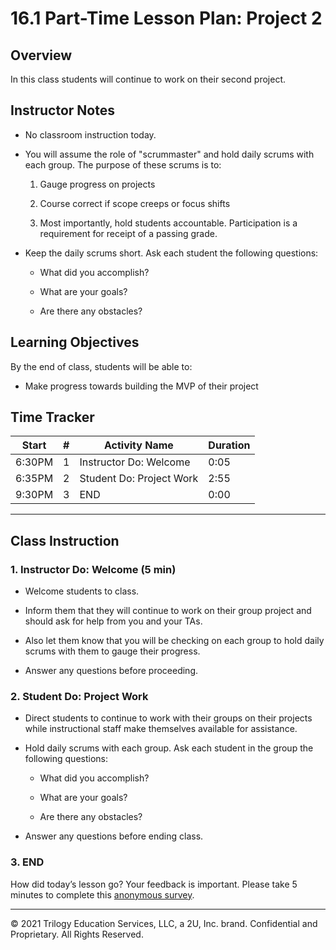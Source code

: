 # 16.1 Part-Time Lesson Plan: Project 2

## Overview

In this class students will continue to work on their second project.

## Instructor Notes

* No classroom instruction today.

* You will assume the role of "scrummaster" and hold daily scrums with each group. The purpose of these scrums is to: 

  1. Gauge progress on projects
  
  2. Course correct if scope creeps or focus shifts
  
  3. Most importantly, hold students accountable. Participation is a requirement for receipt of a passing grade. 
    
* Keep the daily scrums short. Ask each student the following questions:

  * What did you accomplish? 

  * What are your goals? 

  * Are there any obstacles? 

## Learning Objectives

By the end of class, students will be able to:

* Make progress towards building the MVP of their project

## Time Tracker

| Start  | #   | Activity Name                       | Duration |
|---     |---  |---                                  |---       |
| 6:30PM | 1   | Instructor Do: Welcome              | 0:05     |
| 6:35PM | 2   | Student Do: Project Work            | 2:55     |
| 9:30PM | 3   | END                                 | 0:00     |

---

## Class Instruction

### 1. Instructor Do: Welcome (5 min)

* Welcome students to class.
 
* Inform them that they will continue to work on their group project and should ask for help from you and your TAs.

* Also let them know that you will be checking on each group to hold daily scrums with them to gauge their progress.

* Answer any questions before proceeding.
  
### 2. Student Do: Project Work 

* Direct students to continue to work with their groups on their projects while instructional staff make themselves available for assistance.

* Hold daily scrums with each group. Ask each student in the group the following questions:

  * What did you accomplish? 

  * What are your goals? 

  * Are there any obstacles? 

* Answer any questions before ending class.

### 3. END

How did today’s lesson go? Your feedback is important. Please take 5 minutes to complete this [anonymous survey](https://forms.gle/RfcVyXiMmZQut6aJ6).

---
© 2021 Trilogy Education Services, LLC, a 2U, Inc. brand. Confidential and Proprietary. All Rights Reserved.
